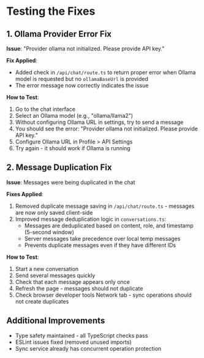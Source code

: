 # Testing the Fixes

## 1. Ollama Provider Error Fix

**Issue**: "Provider ollama not initialized. Please provide API key."

**Fix Applied**:

- Added check in `/api/chat/route.ts` to return proper error when Ollama model is requested but no `ollamaBaseUrl` is provided
- The error message now correctly indicates the issue

**How to Test**:

1. Go to the chat interface
2. Select an Ollama model (e.g., "ollama/llama2")
3. Without configuring Ollama URL in settings, try to send a message
4. You should see the error: "Provider ollama not initialized. Please provide API key."
5. Configure Ollama URL in Profile > API Settings
6. Try again - it should work if Ollama is running

## 2. Message Duplication Fix

**Issue**: Messages were being duplicated in the chat

**Fixes Applied**:

1. Removed duplicate message saving in `/api/chat/route.ts` - messages are now only saved client-side
2. Improved message deduplication logic in `conversations.ts`:
   - Messages are deduplicated based on content, role, and timestamp (5-second window)
   - Server messages take precedence over local temp messages
   - Prevents duplicate messages even if they have different IDs

**How to Test**:

1. Start a new conversation
2. Send several messages quickly
3. Check that each message appears only once
4. Refresh the page - messages should not duplicate
5. Check browser developer tools Network tab - sync operations should not create duplicates

## Additional Improvements

- Type safety maintained - all TypeScript checks pass
- ESLint issues fixed (removed unused imports)
- Sync service already has concurrent operation protection

